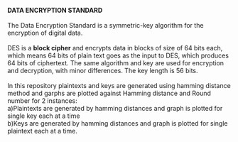 **DATA ENCRYPTION STANDARD** <br/>
<br/>
The Data Encryption Standard is a symmetric-key algorithm for the encryption of digital data.<br/><br/>
DES is a **block cipher** and encrypts data in blocks of size of 64 bits each, which means 64 bits of plain text goes as the input to DES, which produces 64 bits of ciphertext. The same algorithm and key are used for encryption and decryption, with minor differences. The key length is 56 bits.<br/><br/>
In this repository plaintexts and keys are generated using hamming distance method and garphs are plotted against Hamming distance and Round number for 2 instances:<br/>
a)Plaintexts are generated by hamming distances and graph is plotted for single key each at a time <br/>
b)Keys are generated by hamming distances and graph is plotted for single plaintext each at a time.
